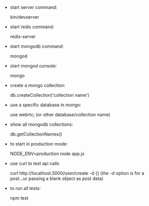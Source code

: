 * start server command: 

	bin/devserver

* start redis command: 

	redis-server

* start mongodb command:

	mongod

* start mongod console:

	mongo

* create a mongo collection:

	db.createCollection('collection name')

* use a specific database in mongo:

	use webrtc; (or other database/collection name)

* show all mongodb collections:

	db.getCollectionNames()

* to start in production mode:

	NODE_ENV=production node app.js


* use curl to test api calls

	curl http://localhost:3000/user/create -d {} (the -d option is for a post...ur passing a blank object as post data)


* to run all tests:

	npm test

